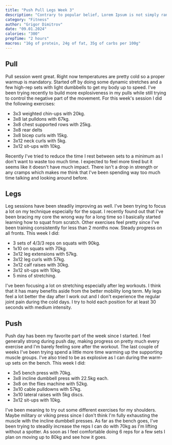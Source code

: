 ```yaml
---
title: "Push Pull Legs Week 3"
description: "Contrary to popular belief, Lorem Ipsum is not simply random text. It has roots in a piece of classical Latin literature from 45 BC, making it over 2000 years old. Richard McClintock, a Latin professor at Hampden-Sydney College in Virginia, looked up one of the more obscure Latin words."
category: "Fitness"
author: "Grigor Dimitrov"
date: "09.01.2024"
calories: "300"
prepTime: "2 hours"
macros: "16g of protein, 24g of fat, 35g of carbs per 100g"
---
```


## **Pull**

Pull session went great. Right now temperatures are pretty cold so a proper warmup is mandatory. Started off by doing some dynamic stretches and a few high-rep sets with light dumbbells to get my body up to speed. I've been trying recently to build more explosiveness in my pulls while still trying to control the negative part of the movement. For this week's session I did the following exercises:

- 3x3 weighted chin-ups with 20kg.
- 3x8 lat pulldons with 67kg.
- 3x8 chest supported rows with 25kg.
- 3x8 rear delts
- 3x8 bicep curls with 15kg.
- 3x12 neck curls with 5kg.
- 3x12 sit-ups with 10kg.

Recently I've tried to reduce the time I rest between sets to a minimum as I don't want to waste too much time. I expected to feel more tired but it seems like it doesn't have much impact. There isn't a drop in strength or any cramps which makes me think that I've been spending way too much time talking and looking around before.

## **Legs**

Leg sessions have been steadily improving as well. I've been trying to focus a lot on my technique especially for the squat. I recently found out that I've been bracing my core the wrong way for a long time so I basically started learning how to squat from scratch. Other exercises feel pretty since I've been training consistently for less than 2 months now. Steady progress on all fronts. This week I did:

- 3 sets of 4/3/3 reps on squats with 90kg.
- 1x10 on squats with 70kg.
- 3x12 leg extensions with 57kg.
- 3x12 leg curls with 57kg.
- 3x12 calf raises with 30kg.
- 3x12 sit-ups with 10kg.
- 5 mins of stretching.

I've been focusing a lot on stretching especially after leg workouts. I think that it has many benefits aside from the better mobility long term. My legs feel a lot better the day after I work out and I don't experience the regular joint pain during the cold days. I try to hold each position for at least 30 seconds with medium intensity.

## **Push**

Push day has been my favorite part of the week since I started. I feel generally strong during push day, making progress on pretty much every exercise and I'm barely feeling sore after the workout. The last couple of weeks I've been trying spend a little more time warming up the supporting muscle groups. I've also tried to be as explosive as I can during the warm-up sets on the bench. This week I did:

- 3x5 bench press with 70kg.
- 3x8 incline dumbbell press with 22.5kg each.
- 3x8 on the flies machine with 52kg.
- 3x10 cable pulldowns with 57kg.
- 3x10 lateral raises with 5kg discs.
- 3x12 sit-ups with 10kg.

I've been meaning to try out some different exercises for my shoulders. Maybe military or viking press since I don't think I'm fully exhausting the muscle with the incline dumbbell presses. As far as the bench goes, I've been trying to steadily increase the reps I can do with 70kg as I'm lifting without a spotter. As soon as I feel comfortable doing 6 reps for a few sets I plan on moving up to 80kg and see how it goes.
